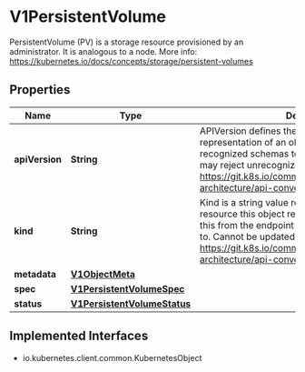 

# V1PersistentVolume

PersistentVolume (PV) is a storage resource provisioned by an administrator. It is analogous to a node. More info: https://kubernetes.io/docs/concepts/storage/persistent-volumes

## Properties

| Name | Type | Description | Notes |
|------------ | ------------- | ------------- | -------------|
|**apiVersion** | **String** | APIVersion defines the versioned schema of this representation of an object. Servers should convert recognized schemas to the latest internal value, and may reject unrecognized values. More info: https://git.k8s.io/community/contributors/devel/sig-architecture/api-conventions.md#resources |  [optional] |
|**kind** | **String** | Kind is a string value representing the REST resource this object represents. Servers may infer this from the endpoint the client submits requests to. Cannot be updated. In CamelCase. More info: https://git.k8s.io/community/contributors/devel/sig-architecture/api-conventions.md#types-kinds |  [optional] |
|**metadata** | [**V1ObjectMeta**](V1ObjectMeta.md) |  |  [optional] |
|**spec** | [**V1PersistentVolumeSpec**](V1PersistentVolumeSpec.md) |  |  [optional] |
|**status** | [**V1PersistentVolumeStatus**](V1PersistentVolumeStatus.md) |  |  [optional] |


## Implemented Interfaces

* io.kubernetes.client.common.KubernetesObject


